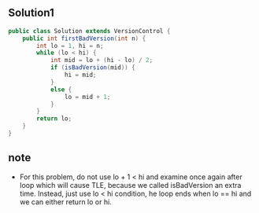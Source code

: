 ## Solution1
``` java
public class Solution extends VersionControl {
    public int firstBadVersion(int n) {
        int lo = 1, hi = n;
        while (lo < hi) {
            int mid = lo + (hi - lo) / 2;
            if (isBadVersion(mid)) {
                hi = mid;
            }
            else {
                lo = mid + 1;
            }
        }
        return lo;
    }
}
```

## note
* For this problem, do not use lo + 1 < hi and examine once again after loop which will cause TLE, because we called isBadVersion an extra time. Instead, just use lo < hi condition, he loop ends when lo == hi and we can either return lo or hi.
